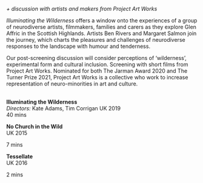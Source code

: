 

_+ discussion with artists and makers from  Project Art Works_

_Illuminating the Wilderness_ offers a window onto the experiences of a group of neurodiverse artists, filmmakers, families and carers as they explore Glen Affric in the Scottish Highlands. Artists Ben Rivers and Margaret Salmon join the journey, which charts the pleasures and challenges of neurodiverse responses to the landscape with humour and tenderness.

Our post-screening discussion will consider perceptions of ‘wilderness’, experimental form and cultural inclusion. Screening with short films from Project Art Works. Nominated for both  The Jarman Award 2020 and The Turner Prize 2021, Project Art Works is a collective who work to increase representation of neuro-minorities in art and culture.
<br><br>

**Illuminating the Wilderness**  
_Directors:_ Kate Adams, Tim Corrigan
UK 2019  
40 mins

**No Church in the Wild**  
UK 2015

7 mins

**Tessellate**  
UK 2016

2 mins
<!--stackedit_data:
eyJoaXN0b3J5IjpbMTUyNzMxMjkyMV19
-->